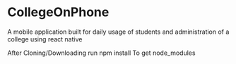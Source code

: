 # CollegeOnPhone
A mobile application built for daily usage of students and administration of a college using react native

After Cloning/Downloading run
  npm install
To get node_modules
